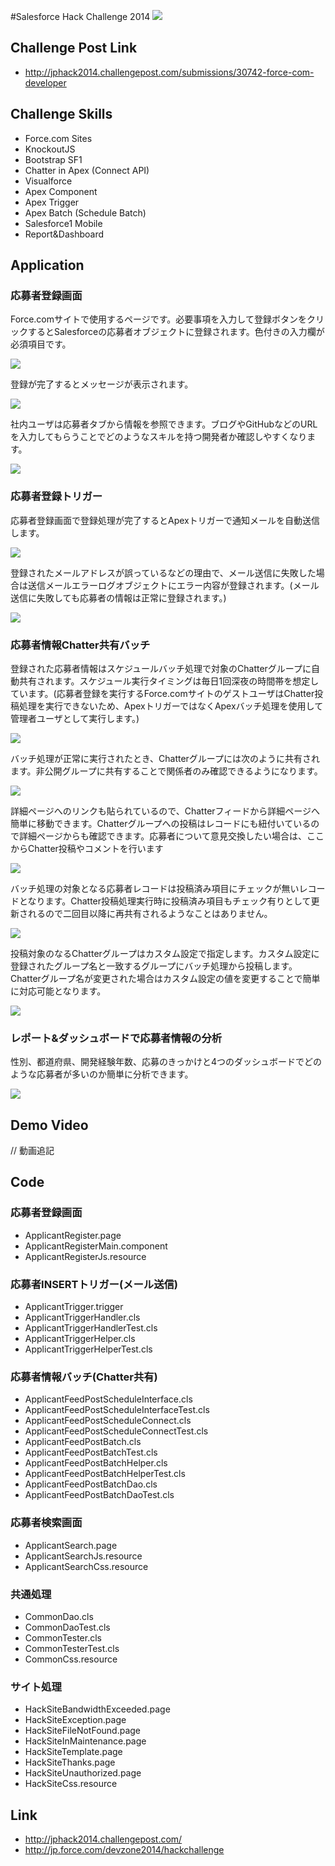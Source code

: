 #Salesforce Hack Challenge 2014
<img src="http://f.st-hatena.com/images/fotolife/t/tyoshikawa1106/20141214/20141214170744.png" />  

## Challenge Post Link
- http://jphack2014.challengepost.com/submissions/30742-force-com-developer

## Challenge Skills
- Force.com Sites
- KnockoutJS
- Bootstrap SF1
- Chatter in Apex (Connect API)
- Visualforce
- Apex Component
- Apex Trigger
- Apex Batch (Schedule Batch)
- Salesforce1 Mobile
- Report&Dashboard

## Application
### 応募者登録画面
Force.comサイトで使用するページです。必要事項を入力して登録ボタンをクリックするとSalesforceの応募者オブジェクトに登録されます。色付きの入力欄が必須項目です。

<img src="http://f.st-hatena.com/images/fotolife/t/tyoshikawa1106/20141214/20141214161045.png" />


登録が完了するとメッセージが表示されます。

<img src="http://f.st-hatena.com/images/fotolife/t/tyoshikawa1106/20141214/20141214161423.png" />

社内ユーザは応募者タブから情報を参照できます。ブログやGitHubなどのURLを入力してもらうことでどのようなスキルを持つ開発者か確認しやすくなります。

<img src="http://f.st-hatena.com/images/fotolife/t/tyoshikawa1106/20141214/20141214162846.png" />


### 応募者登録トリガー
応募者登録画面で登録処理が完了するとApexトリガーで通知メールを自動送信します。

<img src="http://f.st-hatena.com/images/fotolife/t/tyoshikawa1106/20141214/20141214161739.png" />


登録されたメールアドレスが誤っているなどの理由で、メール送信に失敗した場合は送信メールエラーログオブジェクトにエラー内容が登録されます。(メール送信に失敗しても応募者の情報は正常に登録されます。)

<img src="http://f.st-hatena.com/images/fotolife/t/tyoshikawa1106/20141214/20141214162026.png" />

### 応募者情報Chatter共有バッチ
登録された応募者情報はスケジュールバッチ処理で対象のChatterグループに自動共有されます。スケジュール実行タイミングは毎日1回深夜の時間帯を想定しています。(応募者登録を実行するForce.comサイトのゲストユーザはChatter投稿処理を実行できないため、ApexトリガーではなくApexバッチ処理を使用して管理者ユーザとして実行します。)

<img src="http://f.st-hatena.com/images/fotolife/t/tyoshikawa1106/20141214/20141214164910.png" />

バッチ処理が正常に実行されたとき、Chatterグループには次のように共有されます。非公開グループに共有することで関係者のみ確認できるようになります。

<img src="http://f.st-hatena.com/images/fotolife/t/tyoshikawa1106/20141214/20141214165807.png" />

詳細ページへのリンクも貼られているので、Chatterフィードから詳細ページへ簡単に移動できます。Chatterグループへの投稿はレコードにも紐付いているので詳細ページからも確認できます。応募者について意見交換したい場合は、ここからChatter投稿やコメントを行います

<img src="http://f.st-hatena.com/images/fotolife/t/tyoshikawa1106/20141214/20141214171559.png" />


バッチ処理の対象となる応募者レコードは投稿済み項目にチェックが無いレコードとなります。Chatter投稿処理実行時に投稿済み項目もチェック有りとして更新されるので二回目以降に再共有されるようなことはありません。

<img src="http://f.st-hatena.com/images/fotolife/t/tyoshikawa1106/20141214/20141214173100.png" />


投稿対象のなるChatterグループはカスタム設定で指定します。カスタム設定に登録されたグループ名と一致するグループにバッチ処理から投稿します。Chatterグループ名が変更された場合はカスタム設定の値を変更することで簡単に対応可能となります。

<img src="http://f.st-hatena.com/images/fotolife/t/tyoshikawa1106/20141214/20141214174016.png" />

### レポート&ダッシュボードで応募者情報の分析
性別、都道府県、開発経験年数、応募のきっかけと4つのダッシュボードでどのような応募者が多いのか簡単に分析できます。

<img src="http://f.st-hatena.com/images/fotolife/t/tyoshikawa1106/20141214/20141214174735.png" />


## Demo Video
// 動画追記

## Code
### 応募者登録画面  
- ApplicantRegister.page  
- ApplicantRegisterMain.component  
- ApplicantRegisterJs.resource

### 応募者INSERTトリガー(メール送信)  
- ApplicantTrigger.trigger  
- ApplicantTriggerHandler.cls  
- ApplicantTriggerHandlerTest.cls  
- ApplicantTriggerHelper.cls  
- ApplicantTriggerHelperTest.cls  

### 応募者情報バッチ(Chatter共有)  
- ApplicantFeedPostScheduleInterface.cls
- ApplicantFeedPostScheduleInterfaceTest.cls  
- ApplicantFeedPostScheduleConnect.cls  
- ApplicantFeedPostScheduleConnectTest.cls  
- ApplicantFeedPostBatch.cls
- ApplicantFeedPostBatchTest.cls
- ApplicantFeedPostBatchHelper.cls
- ApplicantFeedPostBatchHelperTest.cls
- ApplicantFeedPostBatchDao.cls
- ApplicantFeedPostBatchDaoTest.cls

### 応募者検索画面  
- ApplicantSearch.page
- ApplicantSearchJs.resource
- ApplicantSearchCss.resource

### 共通処理  
- CommonDao.cls
- CommonDaoTest.cls
- CommonTester.cls
- CommonTesterTest.cls
- CommonCss.resource

### サイト処理
- HackSiteBandwidthExceeded.page
- HackSiteException.page
- HackSiteFileNotFound.page
- HackSiteInMaintenance.page
- HackSiteTemplate.page
- HackSiteThanks.page
- HackSiteUnauthorized.page
- HackSiteCss.resource

## Link
- http://jphack2014.challengepost.com/
- http://jp.force.com/devzone2014/hackchallenge

